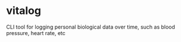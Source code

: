 # vitalog
CLI tool for logging personal biological data over time, such as blood pressure, heart rate, etc
